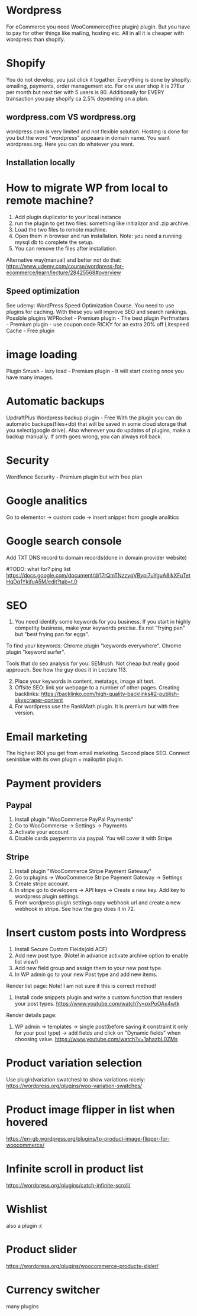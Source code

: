 # Wordpress
For eCommerce you need WooCommerce(free plugin) plugin. But you have to pay for other things like mailing, hosting etc. 
All in all it is cheaper with wordpress than shopify. 

# Shopify
You do not develop, you just click it togather. Everything is done by shopify: emailing, payments, order management etc.
For one user shop it is 27Eur per month but next tier with 5 users is 80. Additionally for EVERY transaction you pay shopify ca 2.5% depending on a plan.

## wordpress.com VS wordpress.org
wordpress.com is very limited and not flexible solution. Hosting is done for you but the word "wordpress" appeaars in domain name.
You want wordpress.org. Here you can do whatever you want.

## Installation locally

# How to migrate WP from local to remote machine?
1. Add plugin duplicator to your local instance
2. run the plugin to get two files: something like initializor and .zip archive.
3. Load the two files to remote machine.
4. Open them in browser and run installation. Note: you need a running mysql db to complete the setup.
5. You can remove the files after installation.

Alternative way(manual) and better not do that:
https://www.udemy.com/course/wordpress-for-ecommerce/learn/lecture/28425568#overview


## Speed optimization
See udemy: WordPress Speed Optimization Course.
You need to use plugins for caching. With these you will improve SEO and search rankings.
Possible plugins
WPRocket - Premium plugin - The best plugin 
Perfmatters - Premium plugin - use coupon code RICKY for an extra 20% off
Litespeed Cache - Free plugin

# image loading
Plugin Smush - lazy load - Premium plugin - It will start costing once you have many images.

# Automatic backups
UpdraftPlus Wordpress backup plugin - Free
With the plugin you can do automatic backups(files+db) that will be saved in some cloud storage that you select(google drive).
Also whenever you do updates of plugins, make a backup manually. If smth goes wrong, you can always roll back.

# Security
Wordfence Security - Premium plugin but with free plan

# Google analitics
Go to elementor -> custom code -> insert snippet from google analitics

# Google search console
Add TXT DNS record to domain records(done in domain provider website)

#TODO: what for?
ping list 
https://docs.google.com/document/d/17rQmTNzzyqVBypi7uYguA8lkXFuTetHqDq1YkjfuA5M/edit?tab=t.0

# SEO
1. You need identify some keywords for you business. If you start in highly competity business, make your keywords precise. Ex not "frying pan" but "best frying pan for eggs".

To find your keywords:
Chrome plugin "keywords everywhere".
Chrome plugin "keyword surfer".


Tools that do seo analysis for you:
SEMrush. Not cheap but really good approach. See how the guy does it in Lecture 113.

2. Place your keywords in content, metatags, image alt text.
3. Offsite SEO: link yor webpage to a number of other pages.
Creating backlinks: https://backlinko.com/high-quality-backlinks#2-publish-skyscraper-content
4. For wordpress use the RankMath plugin. It is premium but with free version.


# Email marketing
The highest ROI you get from email marketing. Second place SEO.
Connect seninblue with its own plugin + mailoptin plugin.

# Payment providers
## Paypal
1. Install plugin "WooCommerce PayPal Payments"
2. Go to WooCommerse -> Settings -> Payments
3. Activate your account
4. Disable cards paypemnts via paypal. You will cover it with Stripe

## Stripe
1. Install plugin "WooCommerce Stripe Payment Gateway"
2. Go to plugins -> WooCommerce Stripe Payment Gateway -> Settings
3. Create stripe account.
4. In stripe go to developers -> API keys -> Create a new key. Add key to wordpress plugin settings.
5. From wordpress plugin settings copy webhook url and create a new webhook in stripe. 
See how the guy does it in 72.


# Insert custom posts into Wordpress
1. Install Secure Custom Fields(old ACF)
2. Add new post type. (Note! in advance activate archive option to enable list view!)
3. Add new field group and assign them to your new post type.
4. In WP admin go to your new Post type and add new items.

Render list page:
Note! I am not sure if this is correct method!
1. Install code snippets plugin and write a custom function that renders your post types.
https://www.youtube.com/watch?v=pxPoOAx4wtk

Render details page:
1. WP admin -> templates -> single post(before saving it constraint it only for your post type) -> add fields and click on "Dynamic fields" when choosing value.
https://www.youtube.com/watch?v=1ahazbL0ZMs


# Product variation selection 
Use plugin(variation swatches) to show variations nicely:
https://wordpress.org/plugins/woo-variation-swatches/

# Product image flipper in list when hovered
https://en-gb.wordpress.org/plugins/tp-product-image-flipper-for-woocommerce/

# Infinite scroll in product list
https://wordpress.org/plugins/catch-infinite-scroll/

# Wishlist
also a plugin :(

# Product slider
https://wordpress.org/plugins/woocommerce-products-slider/

# Currency switcher
many plugins